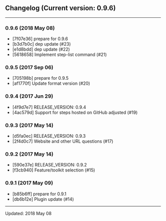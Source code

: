## Changelog (Current version: 0.9.6)

-----------------

### 0.9.6 (2018 May 08)

* [7f07e36] prepare for 0.9.6
* [b3d7b0c] dep update (#23)
* [e1d8bdd] dep update (#22)
* [5618658] Implement step-list command (#21)

### 0.9.5 (2017 Sep 06)

* [705198b] prepare for 0.9.5
* [af1770f] Update format version (#20)

### 0.9.4 (2017 Jun 29)

* [4f9d7e7] RELEASE_VERSION: 0.9.4
* [4ac579d] Support for steps hosted on GitHub adjusted (#19)

### 0.9.3 (2017 May 14)

* [d5fa0ec] RELEASE_VERSION: 0.9.3
* [2f4d0c7] Website and other URL questions (#17)

### 0.9.2 (2017 May 14)

* [590e37e] RELEASE_VERSION: 0.9.2
* [f3cb940] Feature/toolkit selection (#15)

### 0.9.1 (2017 May 09)

* [b85b6ff] prepare for 0.9.1
* [db6b12e] Plugin update (#14)

-----------------

Updated: 2018 May 08